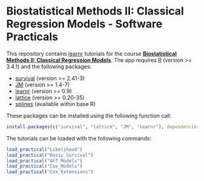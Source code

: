 # Biostatistical Methods II: Classical Regression Models - Software Practicals
This repository contains [learnr](https://rstudio.github.io/learnr/) tutorials for the course 
[**Biostatistical Methods II: Classical Regression Models**](http://www.nihes.com/education/?ct=EP03). 
The app requires [R](https://cran.r-project.org/) (version >= 3.4.1) and the following 
packages:

* [survival](https://cran.r-project.org/package=survival) (version >= 2.41-3)
* [JM](https://cran.r-project.org/package=JM) (version >= 1.4-7)
* [learnr](https://cran.r-project.org/package=learnr) (version >= 0.9)
* [lattice](https://cran.r-project.org/package=lattice) (version >= 0.20-35)
* [splines](https://cran.r-project.org/) (available within base R)

These packages can be installed using the following function call:
```r
install.packages(c("survival", "lattice", "JM", "learnr"), dependencies = TRUE)
```

The tutorials can be loaded with the following commands:
```r
load_practical("Likelihood")
load_practical("Basic_Survival")
load_practical("AFT_Models")
load_practical("Cox_Models")
load_practical("Cox_Extensions")
```

